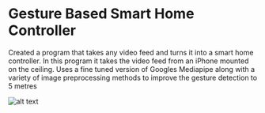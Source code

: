# Gesture Based Smart Home Controller

Created a program that takes any video feed and turns it into a smart home controller. 
In this program it takes the video feed from an iPhone mounted on the ceiling.
Uses a fine tuned version of Googles Mediapipe along with a variety of image preprocessing methods to improve the gesture detection to 5 metres

![alt text](https://github.com/TonyNanWork/Gesture-Smart-Home/blob/main/demo.png)

